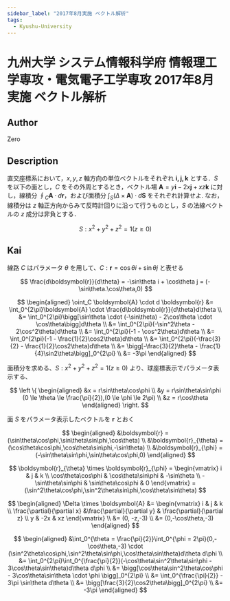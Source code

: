 ```yaml
---
sidebar_label: "2017年8月実施 ベクトル解析"
tags:
  - Kyushu-University
---
```

# 九州大学 システム情報科学府 情報理工学専攻・電気電子工学専攻 2017年8月実施 ベクトル解析

## **Author**
Zero

## **Description**
直交座標系において，$x, y, z$ 軸方向の単位ベクトルをそれぞれ $\boldsymbol{i, j, k}$ とする．$S$ を以下の面とし，$C$ をその外周とするとき，ベクトル場 $\boldsymbol{A} = y\boldsymbol{i} − 2x\boldsymbol{j} + xz\boldsymbol{k}$ に対し，線積分 $\oint_C \boldsymbol{A} \cdot d\boldsymbol{r}$，および面積分 $\int_S(\Delta \times \boldsymbol{A}) \cdot d\boldsymbol{S}$ をそれぞれ計算せよ. なお，線積分は $z$ 軸正方向からみて反時計回りに沿って行うものとし，$S$ の法線ベクトルの $z$ 成分は非負とする．

$$
S : x^2 + y^2 + z^2 = 1(z \ge 0)
$$

## **Kai** 
線路 $C$ はパラメータ $\theta$ を用して、$C:\boldsymbol{r} = \cos\theta i + \sin\theta j$ と表せる

$$
\frac{d\boldsymbol{r}}{d\theta} = -\sin\theta i + \cos\theta j = (-\sin\theta.\cos\theta,0)
$$

$$
\begin{aligned}
\oint_C \boldsymbol{A} \cdot d \boldsymbol{r} &= \int_0^{2\pi}\boldsymbol{A} \cdot \frac{d\boldsymbol{r}}{d\theta}d\theta \\
&= \int_0^{2\pi}\bigg[\sin\theta \cdot (-\sin\theta) - 2\cos\theta \cdot \cos\theta\bigg]d\theta \\
&= \int_0^{2\pi}(-\sin^2\theta - 2\cos^2\theta)d\theta \\
&= \int_0^{2\pi}(-1 - \cos^2\theta)d\theta \\
&= \int_0^{2\pi}(-1 - \frac{1}{2}\cos2\theta)d\theta \\
&= \int_0^{2\pi}(-\frac{3}{2} - \frac{1}{2}\cos2\theta)d\theta \\
&= \bigg[-\frac{3}{2}\theta - \frac{1}{4}\sin2\theta\bigg]_0^{2\pi} \\
&= -3\pi
\end{aligned}
$$

面積分を求める、$S : x^2 + y^2 + z^2 = 1(z \ge 0)$ より、球座標表示でパラメータ表示する、

$$
\left \{
\begin{aligned}
&x = r\sin\theta\cos\phi \\
&y = r\sin\theta\sin\phi (0 \le \theta \le \frac{\pi}{2}),(0 \le \phi \le 2\pi) \\
&z = r\cos\theta
\end{aligned}
\right.
$$

面 $S$ をパラメータ表示したベクトルを $\boldsymbol{r}$ とおく

$$
\begin{aligned}
&\boldsymbol{r} = (\sin\theta\cos\phi,\sin\theta\sin\phi,\cos\theta) \\
&\boldsymbol{r}_{\theta} = (\cos\theta\cos\phi,\cos\theta\sin\phi,-\sin\theta) \\
&\boldsymbol{r}_{\phi} = (-\sin\theta\sin\phi,\sin\theta\cos\phi,0)
\end{aligned}
$$

$$
\boldsymbol{r}_{\theta} \times \boldsymbol{r}_{\phi} = \begin{vmatrix}
i & j & k \\
\cos\theta\cos\phi & \cos\theta\sin\phi & -\sin\theta \\
-\sin\theta\sin\phi & \sin\theta\cos\phi & 0
\end{vmatrix} 
= (\sin^2\theta\cos\phi,\sin^2\theta\sin\phi,\cos\theta\sin\theta)
$$

$$
\begin{aligned}
\Delta \times \boldsymbol{A} &= \begin{vmatrix}
i & j & k \\
\frac{\partial}{\partial x} &\frac{\partial}{\partial y} & \frac{\partial}{\partial z} \\
y & -2x & xz
\end{vmatrix} \\
&= (0, -z,-3) \\
&= (0,-\cos\theta,-3)
\end{aligned}
$$

$$
\begin{aligned}
&\int_0^{\theta = \frac{\pi}{2}}\int_0^{\phi = 2\pi}(0,-\cos\theta,-3) \cdot (\sin^2\theta\cos\phi,\sin^2\theta\sin\phi,\cos\theta\sin\theta)d\theta d\phi \\
&= \int_0^{2\pi}\int_0^{\frac{\pi}{2}}(-\cos\theta\sin^2\theta\sin\phi - 3\cos\theta\sin\theta)d\theta d\phi \\
&= \bigg[\cos\theta\sin^2\theta\cos\phi - 3\cos\theta\sin\theta \cdot  \phi \bigg]_0^{2\pi} \\
&= \int_0^{\frac{\pi}{2}} - 3\pi \sin\theta d\theta \\
&= \bigg[\frac{3}{2}\cos2\theta\bigg]_0^{2\pi} \\
&= -3\pi
\end{aligned}
$$
